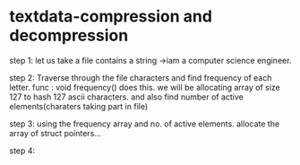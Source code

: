 # textdata-compression and decompression

step 1: let us take a file contains a string
->iam a computer science engineer.

step 2: Traverse through the file characters and find frequency of each letter.
        func  : void frequency() does this.
        we will be allocating array of size 127 to hash 127 ascii characters.
        and also find number of active elements(charaters taking part in file)
        
step 3: using the frequency array and no. of active elements.
        allocate the array of struct pointers...
        
step 4: 
        
